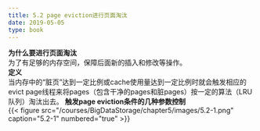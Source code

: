 ```yaml
---
title: 5.2 page eviction进行页面淘汰
date: 2019-05-05
type: book
---
```

**为什么要进行页面淘汰**  
为了有足够的内存空间，保障后面新的插入和修改等操作。  
**定义**  
当内存中的“脏页”达到一定比例或cache使用量达到一定比例时就会触发相应的evict page线程来将pages（包含干净的pages和脏pages）按一定的算法（LRU队列）淘汰出去。
**触发page eviction条件的几种参数控制**  
{{< figure src="/courses/BigDataStorage/chapter5/images/5.2-1.png" caption="5.2-1" numbered="true" >}}   

